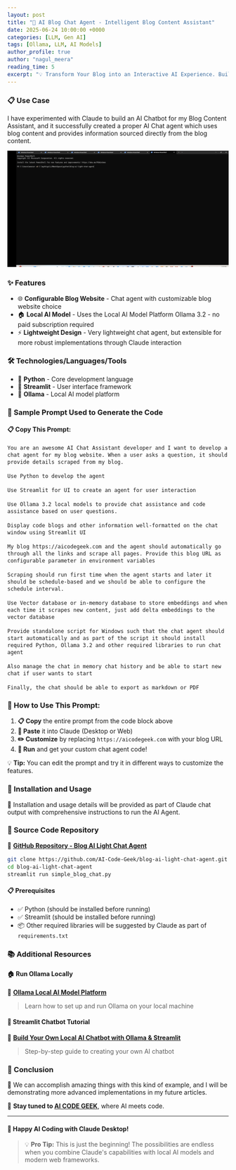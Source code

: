 ```yaml
---
layout: post
title: "🚀 AI Blog Chat Agent - Intelligent Blog Content Assistant"
date: 2025-06-24 10:00:00 +0000
categories: [LLM, Gen AI]
tags: [Ollama, LLM, AI Models]
author_profile: true
author: "nagul_meera"
reading_time: 5
excerpt: "💡 Transform Your Blog into an Interactive AI Experience. Build a powerful AI-powered chat agent that understands and responds with your blog content using local AI models. No subscriptions required!"
---
```

### 📋 Use Case

I have experimented with Claude to build an AI Chatbot for my Blog Content Assistant, and it successfully created a proper AI Chat agent which uses blog content and provides information sourced directly from the blog content.

![Blog Chatbot Screenshot](/docs/assets/images/2025/june/Intelligent-blog-bontent-assistant/blogchatbot.gif)

### ✨ Features

- 🌐 **Configurable Blog Website** - Chat agent with customizable blog website choice
- 🏠 **Local AI Model** - Uses the Local AI Model Platform Ollama 3.2 - no paid subscription required
- ⚡ **Lightweight Design** - Very lightweight chat agent, but extensible for more robust implementations through Claude interaction

### 🛠️ Technologies/Languages/Tools

- 🐍 **Python** - Core development language
- 🎨 **Streamlit** - User interface framework
- 🧠 **Ollama** - Local AI model platform

### 💬 Sample Prompt Used to Generate the Code

#### 📋 Copy This Prompt:

```
You are an awesome AI Chat Assistant developer and I want to develop a chat agent for my blog website. When a user asks a question, it should provide details scraped from my blog.

Use Python to develop the agent

Use Streamlit for UI to create an agent for user interaction

Use Ollama 3.2 local models to provide chat assistance and code assistance based on user questions.

Display code blogs and other information well-formatted on the chat window using Streamlit UI

My blog https://aicodegeek.com and the agent should automatically go through all the links and scrape all pages. Provide this blog URL as configurable parameter in environment variables

Scraping should run first time when the agent starts and later it should be schedule-based and we should be able to configure the schedule interval.

Use Vector database or in-memory database to store embeddings and when each time it scrapes new content, just add delta embeddings to the vector database

Provide standalone script for Windows such that the chat agent should start automatically and as part of the script it should install required Python, Ollama 3.2 and other required libraries to run chat agent

Also manage the chat in memory chat history and be able to start new chat if user wants to start

Finally, the chat should be able to export as markdown or PDF
```

### 📝 How to Use This Prompt:

1. **📋 Copy** the entire prompt from the code block above
2. **📱 Paste** it into Claude (Desktop or Web)
3. **✏️ Customize** by replacing `https://aicodegeek.com` with your blog URL
4. **🚀 Run** and get your custom chat agent code!

💡 **Tip:** You can edit the prompt and try it in different ways to customize the features.

### 🚀 Installation and Usage

📝 Installation and usage details will be provided as part of Claude chat output with comprehensive instructions to run the AI Agent.

### 📁 Source Code Repository

🔗 **[GitHub Repository - Blog AI Light Chat Agent](https://github.com/AI-Code-Geek/blog-ai-light-chat-agent)**

```bash
git clone https://github.com/AI-Code-Geek/blog-ai-light-chat-agent.git
cd blog-ai-light-chat-agent
streamlit run simple_blog_chat.py
```

#### 📋 Prerequisites

- ✅ Python (should be installed before running)
- ✅ Streamlit (should be installed before running)
- 📦 Other required libraries will be suggested by Claude as part of `requirements.txt`

### 📚 Additional Resources

#### 🏠 Run Ollama Locally
🔗 **[Ollama Local AI Model Platform](https://aicodegeek.com/2025/06/18/ollama-local-ai-model-platform)**
> Learn how to set up and run Ollama on your local machine

#### 🤖 Streamlit Chatbot Tutorial
🔗 **[Build Your Own Local AI Chatbot with Ollama & Streamlit](https://aicodegeek.com/2025/06/11/Build-Your-Own-Local-AI-Chatbot-with-Ollama-&-Streamlit)**
> Step-by-step guide to creating your own AI chatbot

### 🎯 Conclusion

🚀 We can accomplish amazing things with this kind of example, and I will be demonstrating more advanced implementations in my future articles. 

📢 **Stay tuned to [AI CODE GEEK](https://aicodegeek.com)**, where AI meets code.

---

#### 🎉 Happy AI Coding with Claude Desktop!

> 💡 **Pro Tip:** This is just the beginning! The possibilities are endless when you combine Claude's capabilities with local AI models and modern web frameworks.